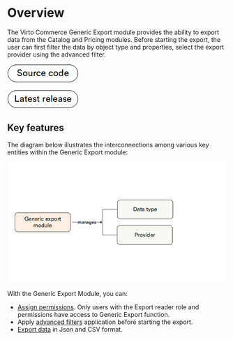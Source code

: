 # Overview

The Virto Commerce Generic Export module provides the ability to export data from the Catalog and Pricing modules. Before starting the export, the user can first filter the data by object type and properties, select the export provider using the advanced filter.

[![Source code](media/source_code.png)](https://github.com/VirtoCommerce/vc-module-export)

[![Download](media/latest_release.png)](https://github.com/VirtoCommerce/vc-module-export/releases)

## Key features

The diagram below illustrates the interconnections among various key entities within the Generic Export module:

![GE key entities](media/key-entities.png)

With the Generic Export Module, you can:

* [Assign permissions](assigning-permissions.md). Only users with the Export reader role and permissions have access to Generic Export function.
* Apply [advanced filters](advanced-filtering.md) application before starting the export.
* [Export data](exporting-data.md) in Json and CSV format.

